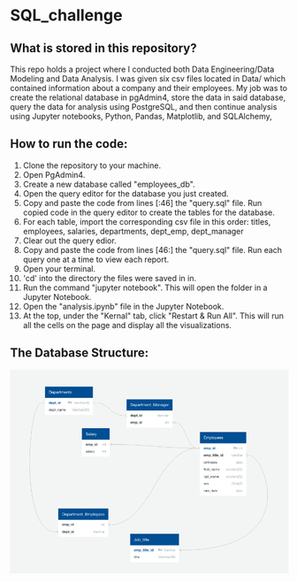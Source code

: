 # SQL_challenge

## What is stored in this repository? 
This repo holds a project where I conducted both Data Engineering/Data Modeling and Data Analysis. I was given six csv files located in Data/ which contained information about a company and their employees. My job was to create the relational database in pgAdmin4, store the data in said database, query the data for analysis using PostgreSQL, and then continue analysis using Jupyter notebooks, Python, Pandas, Matplotlib, and SQLAlchemy, 


## How to run the code:
1. Clone the repository to your machine. 
2. Open PgAdmin4.
3. Create a new database called "employees_db".
4. Open the query editor for the database you just created.
5. Copy and paste the code from lines [:46] the "query.sql" file. Run copied code in the query editor to create the tables for the database.
6. For each table, import the corresponding csv file in this order: titles, employees, salaries, departments, dept_emp, dept_manager
7. Clear out the query edior.
8. Copy and paste the code from lines [46:] the "query.sql" file. Run each query one at a time to view each report.
9. Open your terminal.
10. 'cd' into the directory the files were saved in in.
11. Run the command "jupyter notebook". This will open the folder in a Jupyter Notebook.
12. Open the "analysis.ipynb" file in the Jupyter Notebook.
13. At the top, under the "Kernal" tab, click "Restart & Run All". This will run all the cells on the page and display all the visualizations.

## The Database Structure:
![Database Structure](schema.png "Database Structure")

### 
